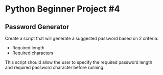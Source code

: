 # Python Beginner Project #4

## Password Generator

Create a script that will generate a suggested password based on 2 criteria:

- Required length
- Required characters

This script should allow the user to specify the required password length and required password character before running.
